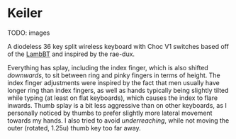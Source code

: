 # Keiler

TODO: images

A diodeless 36 key split wireless keyboard with Choc V1 switches based off of the [LambBT](https://github.com/johnlamb/LambBT) and inspired by the rae-dux.  

Everything has splay, including the index finger, which is also shifted *downwards*, to sit between ring and pinky fingers in terms of height.
The index finger adjustments were inspired by the fact that men usually have longer ring than index fingers, as well as hands typically being slightly tilted while typing (at least on flat keyboards), which causes the index to flare inwards.
Thumb splay is a bit less aggressive than on other keyboards, as I personally noticed by thumbs to prefer slightly more lateral movement towards my hands.
I also tried to avoid *underreaching*, while not moving the outer (rotated, 1.25u) thumb key too far away.
